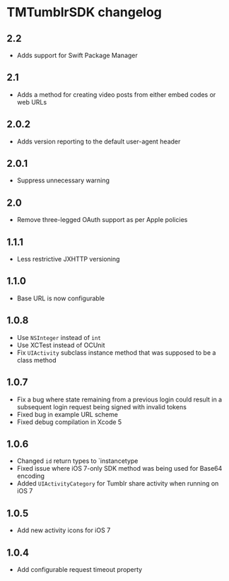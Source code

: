 # TMTumblrSDK changelog

## 2.2

* Adds support for Swift Package Manager

## 2.1

* Adds a method for creating video posts from either embed codes or web URLs

## 2.0.2

* Adds version reporting to the default user-agent header

## 2.0.1

* Suppress unnecessary warning

## 2.0

* Remove three-legged OAuth support as per Apple policies

## 1.1.1

* Less restrictive JXHTTP versioning

## 1.1.0

* Base URL is now configurable

## 1.0.8

* Use `NSInteger` instead of `int`
* Use XCTest instead of OCUnit
* Fix `UIActivity` subclass instance method that was supposed to be a class method

## 1.0.7

* Fix a bug where state remaining from a previous login could result in a subsequent login request being signed with invalid tokens
* Fixed bug in example URL scheme
* Fixed debug compilation in Xcode 5

## 1.0.6
* Changed `id` return types to `instancetype
* Fixed issue where iOS 7-only SDK method was being used for Base64 encoding
* Added `UIActivityCategory` for Tumblr share activity when running on iOS 7

## 1.0.5
* Add new activity icons for iOS 7

## 1.0.4
* Add configurable request timeout property
